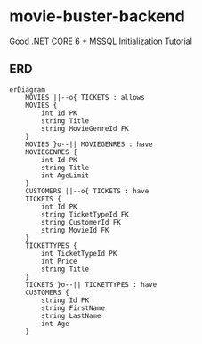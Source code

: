 # movie-buster-backend

[Good .NET CORE 6 + MSSQL Initialization Tutorial](https://www.youtube.com/watch?v=48hC_GSrgCg&ab_channel=Aspdotnet-Pools)

## ERD

```mermaid
erDiagram
    MOVIES ||--o{ TICKETS : allows
    MOVIES {
        int Id PK
        string Title
        string MovieGenreId FK
    }
    MOVIES }o--|| MOVIEGENRES : have
    MOVIEGENRES {
        int Id PK
        string Title
        int AgeLimit
    }
    CUSTOMERS ||--o{ TICKETS : have
    TICKETS {
        int Id PK
        string TicketTypeId FK
        string CustomerId FK
        string MovieId FK
    }
    TICKETTYPES {
        int TicketTypeId PK
        int Price
        string Title
    }
    TICKETS }o--|| TICKETTYPES : have
    CUSTOMERS {
        string Id PK
        string FirstName
        string LastName
        int Age
    }
```